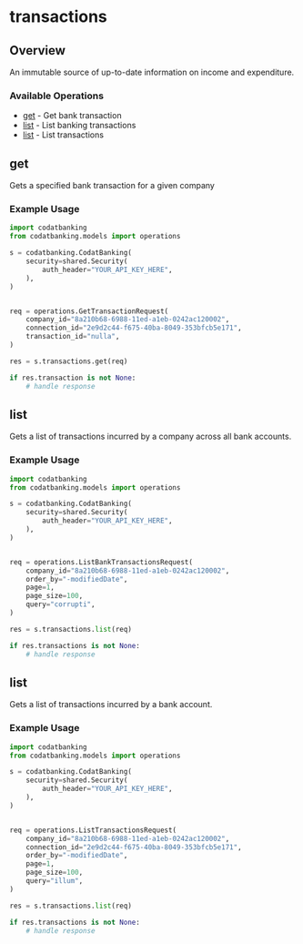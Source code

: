 # transactions

## Overview

An immutable source of up-to-date information on income and expenditure.

### Available Operations

* [get](#get) - Get bank transaction
* [list](#list) - List banking transactions
* [list](#list) - List transactions

## get

Gets a specified bank transaction for a given company

### Example Usage

```python
import codatbanking
from codatbanking.models import operations

s = codatbanking.CodatBanking(
    security=shared.Security(
        auth_header="YOUR_API_KEY_HERE",
    ),
)


req = operations.GetTransactionRequest(
    company_id="8a210b68-6988-11ed-a1eb-0242ac120002",
    connection_id="2e9d2c44-f675-40ba-8049-353bfcb5e171",
    transaction_id="nulla",
)

res = s.transactions.get(req)

if res.transaction is not None:
    # handle response
```

## list

Gets a list of transactions incurred by a company across all bank accounts.

### Example Usage

```python
import codatbanking
from codatbanking.models import operations

s = codatbanking.CodatBanking(
    security=shared.Security(
        auth_header="YOUR_API_KEY_HERE",
    ),
)


req = operations.ListBankTransactionsRequest(
    company_id="8a210b68-6988-11ed-a1eb-0242ac120002",
    order_by="-modifiedDate",
    page=1,
    page_size=100,
    query="corrupti",
)

res = s.transactions.list(req)

if res.transactions is not None:
    # handle response
```

## list

Gets a list of transactions incurred by a bank account.

### Example Usage

```python
import codatbanking
from codatbanking.models import operations

s = codatbanking.CodatBanking(
    security=shared.Security(
        auth_header="YOUR_API_KEY_HERE",
    ),
)


req = operations.ListTransactionsRequest(
    company_id="8a210b68-6988-11ed-a1eb-0242ac120002",
    connection_id="2e9d2c44-f675-40ba-8049-353bfcb5e171",
    order_by="-modifiedDate",
    page=1,
    page_size=100,
    query="illum",
)

res = s.transactions.list(req)

if res.transactions is not None:
    # handle response
```
